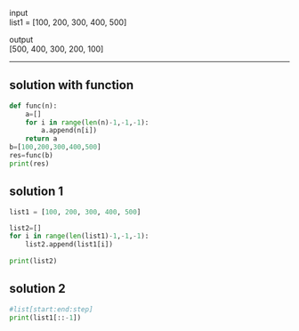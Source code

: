 input  
list1 = [100, 200, 300, 400, 500]  

output  
[500, 400, 300, 200, 100]  

---

## solution with function
```python
def func(n):
    a=[]
    for i in range(len(n)-1,-1,-1):
        a.append(n[i])
    return a
b=[100,200,300,400,500]
res=func(b)
print(res)
```

## solution 1
```python
list1 = [100, 200, 300, 400, 500]

list2=[]
for i in range(len(list1)-1,-1,-1):
    list2.append(list1[i])
    
print(list2)
```

## solution 2
```python
#list[start:end:step]
print(list1[::-1])
```
